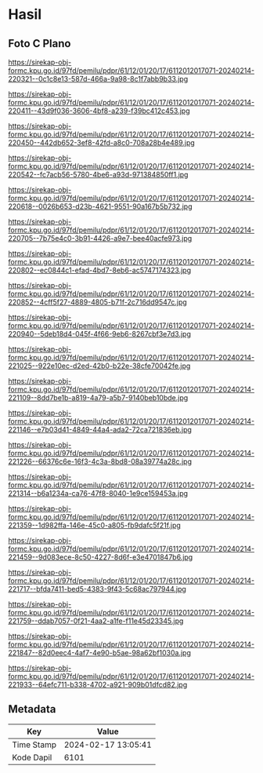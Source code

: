 # Hasil

## Foto C Plano

https://sirekap-obj-formc.kpu.go.id/97fd/pemilu/pdpr/61/12/01/20/17/6112012017071-20240214-220321--0c1c8e13-587d-466a-9a98-8c1f7abb9b33.jpg

https://sirekap-obj-formc.kpu.go.id/97fd/pemilu/pdpr/61/12/01/20/17/6112012017071-20240214-220411--43d9f036-3606-4bf8-a239-f39bc412c453.jpg

https://sirekap-obj-formc.kpu.go.id/97fd/pemilu/pdpr/61/12/01/20/17/6112012017071-20240214-220450--442db652-3ef8-42fd-a8c0-708a28b4e489.jpg

https://sirekap-obj-formc.kpu.go.id/97fd/pemilu/pdpr/61/12/01/20/17/6112012017071-20240214-220542--fc7acb56-5780-4be6-a93d-971384850ff1.jpg

https://sirekap-obj-formc.kpu.go.id/97fd/pemilu/pdpr/61/12/01/20/17/6112012017071-20240214-220618--0026b653-d23b-4621-9551-90a167b5b732.jpg

https://sirekap-obj-formc.kpu.go.id/97fd/pemilu/pdpr/61/12/01/20/17/6112012017071-20240214-220705--7b75e4c0-3b91-4426-a9e7-bee40acfe973.jpg

https://sirekap-obj-formc.kpu.go.id/97fd/pemilu/pdpr/61/12/01/20/17/6112012017071-20240214-220802--ec0844c1-efad-4bd7-8eb6-ac5747174323.jpg

https://sirekap-obj-formc.kpu.go.id/97fd/pemilu/pdpr/61/12/01/20/17/6112012017071-20240214-220852--4cff5f27-4889-4805-b71f-2c716dd9547c.jpg

https://sirekap-obj-formc.kpu.go.id/97fd/pemilu/pdpr/61/12/01/20/17/6112012017071-20240214-220940--5deb18d4-045f-4f66-9eb6-8267cbf3e7d3.jpg

https://sirekap-obj-formc.kpu.go.id/97fd/pemilu/pdpr/61/12/01/20/17/6112012017071-20240214-221025--922e10ec-d2ed-42b0-b22e-38cfe70042fe.jpg

https://sirekap-obj-formc.kpu.go.id/97fd/pemilu/pdpr/61/12/01/20/17/6112012017071-20240214-221109--8dd7be1b-a819-4a79-a5b7-9140beb10bde.jpg

https://sirekap-obj-formc.kpu.go.id/97fd/pemilu/pdpr/61/12/01/20/17/6112012017071-20240214-221146--e7b03d41-4849-44a4-ada2-72ca721836eb.jpg

https://sirekap-obj-formc.kpu.go.id/97fd/pemilu/pdpr/61/12/01/20/17/6112012017071-20240214-221226--66376c6e-16f3-4c3a-8bd8-08a39774a28c.jpg

https://sirekap-obj-formc.kpu.go.id/97fd/pemilu/pdpr/61/12/01/20/17/6112012017071-20240214-221314--b6a1234a-ca76-47f8-8040-1e9ce159453a.jpg

https://sirekap-obj-formc.kpu.go.id/97fd/pemilu/pdpr/61/12/01/20/17/6112012017071-20240214-221359--1d982ffa-146e-45c0-a805-fb9dafc5f21f.jpg

https://sirekap-obj-formc.kpu.go.id/97fd/pemilu/pdpr/61/12/01/20/17/6112012017071-20240214-221459--9d083ece-8c50-4227-8d6f-e3e4701847b6.jpg

https://sirekap-obj-formc.kpu.go.id/97fd/pemilu/pdpr/61/12/01/20/17/6112012017071-20240214-221717--bfda7411-bed5-4383-9f43-5c68ac797944.jpg

https://sirekap-obj-formc.kpu.go.id/97fd/pemilu/pdpr/61/12/01/20/17/6112012017071-20240214-221759--ddab7057-0f21-4aa2-a1fe-f11e45d23345.jpg

https://sirekap-obj-formc.kpu.go.id/97fd/pemilu/pdpr/61/12/01/20/17/6112012017071-20240214-221847--82d0eec4-4af7-4e90-b5ae-98a62bf1030a.jpg

https://sirekap-obj-formc.kpu.go.id/97fd/pemilu/pdpr/61/12/01/20/17/6112012017071-20240214-221933--64efc711-b338-4702-a921-909b01dfcd82.jpg


## Metadata

| Key        | Value               |
| ---------- | ------------------- |
| Time Stamp | 2024-02-17 13:05:41 |
| Kode Dapil | 6101                |



